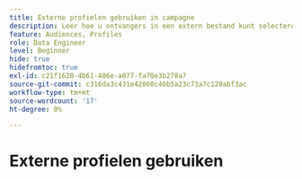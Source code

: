 ```yaml
---
title: Externe profielen gebruiken in campagne
description: Leer hoe u ontvangers in een extern bestand kunt selecteren
feature: Audiences, Profiles
role: Data Engineer
level: Beginner
hide: true
hidefromtoc: true
exl-id: c21f1620-4b61-486e-a077-fa70e3b278a7
source-git-commit: c316da3c431e42860c46b5a23c73a7c129abf3ac
workflow-type: tm+mt
source-wordcount: '17'
ht-degree: 0%

---
```


# Externe profielen gebruiken
